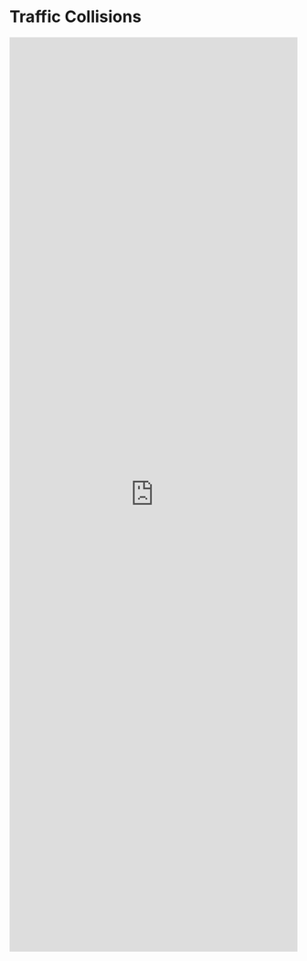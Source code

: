 # Traffic Collisions

<iframe src="https://insights.arcgis.com/#/embed/1ce6c7a1fed645499d64859a54bee58c" width="100%" height="1600px" frameborder="0"></iframe>
